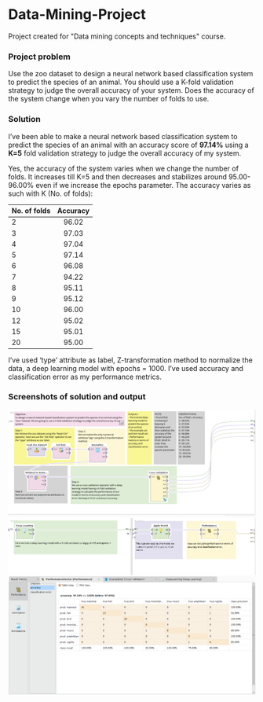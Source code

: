 # Data-Mining-Project
Project created for "Data mining concepts and techniques" course. 

### Project problem

Use the zoo dataset to design a neural network based classification system to predict the species of an animal. You should use a K-fold validation strategy to judge the overall accuracy of your system. Does the accuracy of the system change when you vary the number of folds to use. 

### Solution

I’ve been able to make a neural network based classification system to predict the species of an animal with an accuracy score of **97.14%** using a **K=5** fold validation strategy to judge the overall accuracy of my system. 


Yes, the accuracy of the system varies when we change the number of folds. It increases till K=5 and then decreases and stabilizes around 95.00-96.00% even if we increase the epochs parameter. The accuracy varies as such with K (No. of folds):

| No. of folds  | Accuracy      |
| ------------- |:-------------:| 
| 2             | 96.02         |
| 3             | 97.03         |
| 4             | 97.04         |
| 5             | 97.14         |
| 6             | 96.08         |
| 7             | 94.22         |
| 8             | 95.11         |
| 9             | 95.12         |
| 10            | 96.00         |
| 12            | 95.02         |
| 15            | 95.01         |
| 20            | 95.00         |

I’ve used ‘type’ attribute as label, Z-transformation method to normalize the data, a deep learning model with epochs = 1000. I’ve used accuracy and classification error as my performance metrics.

### Screenshots of solution and output

![Solution1](https://github.com/GauravChaddha1996/Data-Mining-Project/blob/master/solution1.png)
![Solution2](https://github.com/GauravChaddha1996/Data-Mining-Project/blob/master/solution2.png)
![Output](https://github.com/GauravChaddha1996/Data-Mining-Project/blob/master/output.png)
